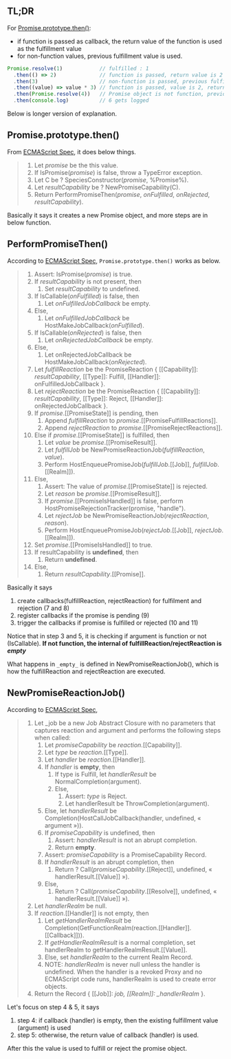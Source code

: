 ## TL;DR

For [Promise.prototype.then()](https://developer.mozilla.org/en-US/docs/Web/JavaScript/Reference/Global_Objects/Promise/then):

- if function is passed as callback, the return value of the function is used as the fulfillment value
- for non-function values, previous fulfillment value is used.

```js
Promise.resolve(1)            // fulfilled : 1
  .then(() => 2)              // function is passed, return value is 2 => fulfilled : 2
  .then(3)                    // non-function is passed, previous fulfillment value 2 is used => fulfilled : 2
  .then((value) => value * 3) // function is passed, value is 2, return value is 6 => fulfilled: 6
  .then(Promise.resolve(4))   // Promise object is not function, previous fulfillment value 6 is used => fulfilled : 6
  .then(console.log)          // 6 gets logged
```

Below is longer version of explanation.

## Promise.prototype.then()

From [ECMAScript Spec](https://tc39.es/ecma262/multipage/control-abstraction-objects.html#sec-promise.prototype.then), it does below things.

> 1. Let _promise_ be the this value.
> 2. If IsPromise(_promise_) is false, throw a TypeError exception.
> 3. Let C be ? SpeciesConstructor(_promise_, %Promise%).
> 4. Let _resultCapability_ be ? NewPromiseCapability(C).
> 5. Return PerformPromiseThen(_promise_, _onFulfilled_, _onRejected_, _resultCapability_).

Basically it says it creates a new Promise object, and more steps are in below function.

## PerformPromiseThen()

According to [ECMAScript Spec](https://tc39.es/ecma262/multipage/control-abstraction-objects.html#sec-performpromisethen),
`Promise.prototype.then()` works as below.

> 1. Assert: IsPromise(_promise_) is true.
> 2. If _resultCapability_ is not present, then
>    1. Set _resultCapability_ to undefined.
> 3. If IsCallable(_onFulfilled_) is false, then
>    1. Let _onFulfilledJobCallback_ be empty.
> 4. Else,
>    1. Let _onFulfilledJobCallback_ be HostMakeJobCallback(_onFulfilled_).
> 5. If IsCallable(_onRejected_) is false, then
>    1. Let _onRejectedJobCallback_ be empty.
> 6. Else,
>    1. Let onRejectedJobCallback be HostMakeJobCallback(_onRejected_).
> 7. Let _fulfillReaction_ be the PromiseReaction { [[Capability]]: _resultCapability_, [[Type]]: Fulfill, [[Handler]]: onFulfilledJobCallback }.
> 8. Let _rejectReaction_ be the PromiseReaction { [[Capability]]: _resultCapability_, [[Type]]: Reject, [[Handler]]: onRejectedJobCallback }.
> 9. If _promise_.[[PromiseState]] is pending, then
>     1. Append _fulfillReaction_ to _promise_.[[PromiseFulfillReactions]].
>     2. Append _rejectReaction_ to _promise_.[[PromiseRejectReactions]].
> 10. Else if _promise_.[[PromiseState]] is fulfilled, then
>     1. Let _value_ be _promise_.[[PromiseResult]].
>     2. Let _fulfillJob_ be NewPromiseReactionJob(_fulfillReaction_, _value_).
>     3. Perform HostEnqueuePromiseJob(_fulfillJob_.[[Job]], _fulfillJob_.[[Realm]]).
> 11. Else,
>     1. Assert: The value of _promise_.[[PromiseState]] is rejected.
>     2. Let _reason_ be _promise_.[[PromiseResult]].
>     3. If _promise_.[[PromiseIsHandled]] is false, perform HostPromiseRejectionTracker(promise, "handle").
>     4. Let _rejectJob_ be NewPromiseReactionJob(_rejectReaction_, _reason_).
>     5. Perform HostEnqueuePromiseJob(_rejectJob_.[[Job]], _rejectJob_.[[Realm]]).
> 12. Set _promise_.[[PromiseIsHandled]] to true.
> 13. If resultCapability is **undefined**, then
>      1. Return **undefined**.
> 14. Else,
>      1. Return _resultCapability_.[[Promise]].

Basically it says

1. create callbacks(fulfillReaction, rejectReaction) for fulfilment and rejection (7 and 8)
2. register callbacks if the promise is pending (9)
3. trigger the callbacks if promise is fulfilled or rejected (10 and 11)

Notice that in step 3 and 5, it is checking if argument is function or not (IsCallable). **If not function, the internal of fulfillReaction/rejectReaction is _empty_**

What happens in `_empty_` is defined in NewPromiseReactionJob(), which is how the fulfillReaction and rejectReaction are executed.

## NewPromiseReactionJob()

According to [ECMAScript Spec](https://tc39.es/ecma262/multipage/control-abstraction-objects.html#sec-newpromisereactionjob),

> 1. Let \_job be a new Job Abstract Closure with no parameters that captures reaction and argument and performs the following steps when called:
>    1. Let _promiseCapability_ be _reaction_.[[Capability]].
>    2. Let _type_ be _reaction_.[[Type]].
>    3. Let _handler_ be _reaction_.[[Handler]].
>    4. If _handler_ is **empty**, then
>       1. If type is Fulfill, let _handlerResult_ be NormalCompletion(argument).
>       2. Else,
>          1. Assert: _type_ is Reject.
>          2. Let handlerResult be ThrowCompletion(argument).
>    5. Else, let _handlerResult_ be Completion(HostCallJobCallback(handler, undefined, « argument »)).
>    6. If _promiseCapability_ is undefined, then
>       1. Assert: _handlerResult_ is not an abrupt completion.
>       2. Return **empty**.
>    7. Assert: _promiseCapability_ is a PromiseCapability Record.
>    8. If _handlerResult_ is an abrupt completion, then
>       1. Return ? Call(_promiseCapability_.[[Reject]], undefined, « handlerResult.[[Value]] »).
>    9. Else,
>       1. Return ? Call(_promiseCapability_.[[Resolve]], undefined, « handlerResult.[[Value]] »).
> 2. Let _handlerRealm_ be null.
> 3. If _reaction_.[[Handler]] is not empty, then
>    1. Let _getHandlerRealmResult_ be Completion(GetFunctionRealm(reaction.[[Handler]].[[Callback]])).
>    2. If _getHandlerRealmResult_ is a normal completion, set handlerRealm to getHandlerRealmResult.[[Value]].
>    3. Else, set _handlerRealm_ to the current Realm Record.
>    4. NOTE: _handlerRealm_ is never null unless the handler is undefined. When the handler is a revoked Proxy and no ECMAScript code runs, handlerRealm is used to create error objects.
> 4. Return the Record { [[Job]]: _job, [[Realm]]: \_handlerRealm_ }.

Let's focus on step 4 & 5, it says

1. step 4: if callback (handler) is empty, then the existing fulfillment value (argument) is used
2. step 5: otherwise, the return value of callback (handler) is used.

After this the value is used to fulfill or reject the promise object.
